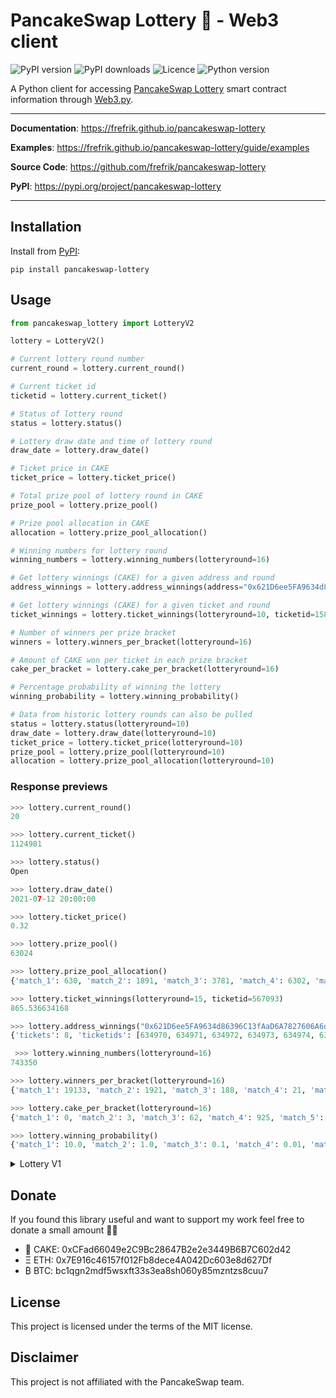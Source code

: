 # PancakeSwap Lottery 🥞 - Web3 client

![PyPI version](https://img.shields.io/pypi/v/pancakeswap-lottery)
![PyPI downloads](https://img.shields.io/pypi/dm/pancakeswap-lottery)
![Licence](https://img.shields.io/github/license/frefrik/pancakeswap-lottery)
![Python version](https://img.shields.io/pypi/pyversions/pancakeswap-lottery)

A Python client for accessing [PancakeSwap Lottery](https://pancakeswap.finance/lottery) smart contract information through [Web3.py](https://github.com/ethereum/web3.py).

---

**Documentation**: https://frefrik.github.io/pancakeswap-lottery

**Examples**: https://frefrik.github.io/pancakeswap-lottery/guide/examples

**Source Code**: https://github.com/frefrik/pancakeswap-lottery

**PyPI**: https://pypi.org/project/pancakeswap-lottery

---

## Installation
Install from [PyPI](https://pypi.org/project/pancakeswap-lottery/):
```
pip install pancakeswap-lottery
```

## Usage
```python
from pancakeswap_lottery import LotteryV2

lottery = LotteryV2()

# Current lottery round number
current_round = lottery.current_round()

# Current ticket id
ticketid = lottery.current_ticket()

# Status of lottery round
status = lottery.status()

# Lottery draw date and time of lottery round
draw_date = lottery.draw_date()

# Ticket price in CAKE
ticket_price = lottery.ticket_price()

# Total prize pool of lottery round in CAKE
prize_pool = lottery.prize_pool()

# Prize pool allocation in CAKE
allocation = lottery.prize_pool_allocation()

# Winning numbers for lottery round
winning_numbers = lottery.winning_numbers(lotteryround=16)

# Get lottery winnings (CAKE) for a given address and round
address_winnings = lottery.address_winnings(address="0x621D6ee5FA9634d86396C13fAaD6A7827606A6d7", lotteryround=16)

# Get lottery winnings (CAKE) for a given ticket and round
ticket_winnings = lottery.ticket_winnings(lotteryround=10, ticketid=158408)

# Number of winners per prize bracket
winners = lottery.winners_per_bracket(lotteryround=16)

# Amount of CAKE won per ticket in each prize bracket
cake_per_bracket = lottery.cake_per_bracket(lotteryround=16)

# Percentage probability of winning the lottery
winning_probability = lottery.winning_probability()

# Data from historic lottery rounds can also be pulled
status = lottery.status(lotteryround=10)
draw_date = lottery.draw_date(lotteryround=10)
ticket_price = lottery.ticket_price(lotteryround=10)
prize_pool = lottery.prize_pool(lotteryround=10)
allocation = lottery.prize_pool_allocation(lotteryround=10)
```

### Response previews
```python
>>> lottery.current_round()
20

>>> lottery.current_ticket()
1124981

>>> lottery.status()
Open

>>> lottery.draw_date()
2021-07-12 20:00:00

>>> lottery.ticket_price()
0.32

>>> lottery.prize_pool()
63024

>>> lottery.prize_pool_allocation()
{'match_1': 630, 'match_2': 1891, 'match_3': 3781, 'match_4': 6302, 'match_5': 12605, 'match_6': 25210, 'burn': 12605}

>>> lottery.ticket_winnings(lotteryround=15, ticketid=567093)
865.536634168

>>> lottery.address_winnings("0x621D6ee5FA9634d86396C13fAaD6A7827606A6d7", lotteryround=16)
{'tickets': 8, 'ticketids': [634970, 634971, 634972, 634973, 634974, 634975, 634976, 634977], 'winning_tickets': [634970, 634971]}

 >>> lottery.winning_numbers(lotteryround=16)
743350

>>> lottery.winners_per_bracket(lotteryround=16)
{'match_1': 19133, 'match_2': 1921, 'match_3': 188, 'match_4': 21, 'match_5': 1, 'match_6': 1}

>>> lottery.cake_per_bracket(lotteryround=16)
{'match_1': 0, 'match_2': 3, 'match_3': 62, 'match_4': 925, 'match_5': 38843, 'match_6': 77687}

>>> lottery.winning_probability()
{'match_1': 10.0, 'match_2': 1.0, 'match_3': 0.1, 'match_4': 0.01, 'match_5': 0.001, 'match_6': 0.0001}
```

<details>
<summary>Lottery V1</summary>

## Usage (Lottery V1)
```python
from pancakeswap_lottery import Lottery

lottery = Lottery()

# Current lottery round
issue_index = lottery.get_issue_index()

# Total pot (CAKE) of current lottery round
total_amount = lottery.get_total_amount()

# Prize pool allocation (percent)
allocation = lottery.get_allocation()

# Total addresses
total_addresses = lottery.get_total_addresses()

# Drawed 
drawed = lottery.get_drawed()

# Drawing phase
drawing_phase = lottery.get_drawing_phase()

# Last timestamp
timestamp = lottery.get_last_timestamp(epoch=False)

# Date and time of lottery round
lottery_date = lottery.get_lottery_date(432)

# Total rewards of lottery round
total_rewards = lottery.get_total_rewards(432)

# Winning numbers of lottery round
history_numbers = lottery.get_history_numbers(432)

# Numbers of tickets matched
history_amount = lottery.get_history_amount(432)

# Numers of tickets matched a specified number
matching_reward_amount = lottery.get_matching_reward_amount(432, 3)

# Lottery numbers for a given ticket
lottery_numbers = lottery.get_lottery_numbers(1328060)

# Rewards for a given ticket
reward_view = lottery.get_reward_view(1328060)

# Max number
max_number = lottery.get_max_number()

# CAKE contract address
cake_contract = lottery.get_cake()

# PLT-token contract address
lottery_contract = lottery.get_lotteryNFT()

# Total number of tickets bought by a given address
balance = lottery.get_balance_of("0xc13456A34305e9265E907F70f76B1BA6E2055c8B")
```

### Response previews (Lottery V1)
```python
>>> lottery.get_issue_index()
435

>>> lottery.get_total_amount()
34977.25

>>> lottery.get_allocation()
{'1': 50, '2': 20, '3': 10}

>>> lottery.get_total_addresses()
200

>>> lottery.get_drawed()
False

>>> lottery.get_drawing_phase()
False

>>> lottery.get_last_timestamp(epoch=False)
2021-03-27 11:38:49

>>> lottery.get_lottery_date(432)
2021-03-26 02:00:00+00:00

>>> lottery.get_total_rewards(432)
51384.125

>>> lottery.get_history_numbers(432)
[2, 13, 7, 3]

>>> lottery.get_history_amount(432)
{'4': 1, '3': 34, '2': 718}

>>> lottery.get_matching_reward_amount(432, 3)
34

>>> lottery.get_lottery_numbers(1328060)
[11, 5, 14, 6]

>>> lottery.get_reward_view(1328060)
0

>>> lottery.get_max_number()
14

>>> lottery.get_min_price()
1

>>> lottery.get_cake()
0x0E09FaBB73Bd3Ade0a17ECC321fD13a19e81cE82

>>> lottery.get_lotteryNFT()
0x5e74094Cd416f55179DBd0E45b1a8ED030e396A1

>>> lottery.get_balance_of("0xc13456A34305e9265E907F70f76B1BA6E2055c8B")
2673
```
</details>

## Donate
If you found this library useful and want to support my work feel free to donate a small amount 🙏🏻

- 🥞 CAKE: 0xCFad66049e2C9Bc28647B2e2e3449B6B7C602d42
- Ξ ETH: 0x7E916c46157f012Fb8dece4A042Dc603e8d627Df
- ₿ BTC: bc1qgn2mdf5wsxft33s3ea8sh060y85mzntzs8cuu7

## License

This project is licensed under the terms of the MIT license.

## Disclaimer

This project is not affiliated with the PancakeSwap team.